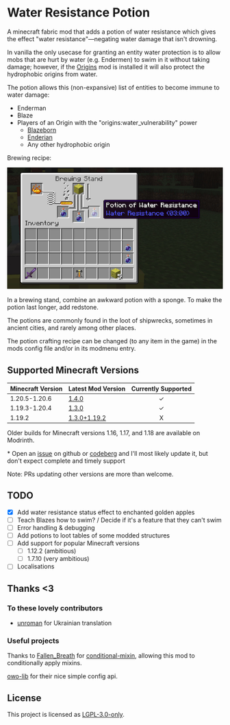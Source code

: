 # Water Resistance Potion

A minecraft fabric mod that adds a potion of water resistance which gives the effect "water resistance"—negating water damage that isn't drowning.

In vanilla the only usecase for granting an entity water protection is to allow mobs that are hurt by water \(e.g. Endermen\) to swim in it without taking damage; however, if the [Origins](https://modrinth.com/mod/origins) mod is installed it will also protect the hydrophobic origins from water.

The potion allows this \(non-expansive\) list of entities to become immune to water damage:

* Enderman
* Blaze
* Players of an Origin with the "origins:water_vulnerability" power
  * [Blazeborn](https://origins.readthedocs.io/en/latest/misc/base_contents/origins/blazeborn/)
  * [Enderian](https://origins.readthedocs.io/en/latest/misc/base_contents/origins/enderian/)
  * Any other hydrophobic origin

Brewing recipe:

![](docs/potionRecipe.jpg)

In a brewing stand, combine an awkward potion with a sponge. To make the potion last longer, add redstone.

The potions are commonly found in the loot of shipwrecks, sometimes in ancient cities, and rarely among other places.

The potion crafting recipe can be changed (to any item in the game) in the mods config file and/or in its modmenu entry.

## Supported Minecraft Versions

| Minecraft Version | Latest Mod Version                                                                        | Currently Supported |
|-------------------|-------------------------------------------------------------------------------------------|:-------------------:|
| 1.20.5-1.20.6     | [1.4.0](https://modrinth.com/mod/water-resistance-potion/version/1.4.0)                   |          ✓          |
| 1.19.3-1.20.4     | [1.3.0](https://modrinth.com/mod/water-resistance-potion/version/1.3.0)                   |          ✓          |
| 1.19.2            | [1.3.0+1.19.2](https://modrinth.com/mod/water-resistance-potion/version/1.3.0+1.19.2)     |          X          |

Older builds for Minecraft versions 1.16, 1.17, and 1.18 are available on Modrinth.

\* Open an [issue](https://github.com/Alliegaytor/water-resistance-potion/issues/new) on github or [codeberg](https://codeberg.org/Alliegaytor/water-resistance-potion) and I'll most likely update it, but don't expect complete and timely support

Note: PRs updating other versions are more than welcome.

## TODO
- [x] Add water resistance status effect to enchanted golden apples
- [ ] Teach Blazes how to swim? / Decide if it's a feature that they can't swim
- [ ] Error handling & debugging
- [ ] Add potions to loot tables of some modded structures
- [ ] Add support for popular Minecraft versions
  - [ ] 1.12.2 (ambitious)
  - [ ] 1.7.10 (very ambitious)
- [ ] Localisations

## Thanks <3
### To these lovely contributors
* [unroman](https://github.com/unroman) for Ukrainian translation

### Useful projects
Thanks to [Fallen_Breath](https://github.com/Fallen-Breath) for [conditional-mixin](https://github.com/Fallen-Breath/conditional-mixin/tree/master), allowing this mod to conditionally apply mixins.

[owo-lib](https://github.com/wisp-forest/owo-lib) for their nice simple config api.

## License
This project is licensed as [LGPL-3.0-only](./LICENSE).
